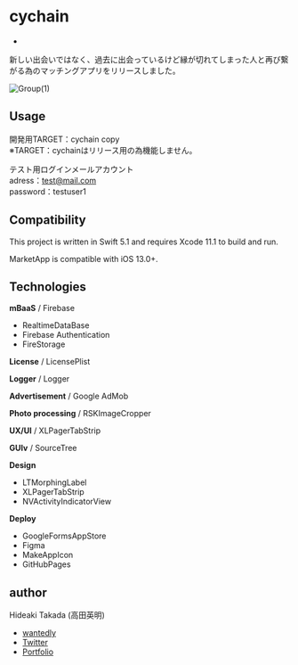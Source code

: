 # cychain
 -
 新しい出会いではなく、過去に出会っているけど縁が切れてしまった人と再び繋がる為のマッチングアプリをリリースしました。

![Group(1)](https://user-images.githubusercontent.com/56917581/75443708-547a5280-59a5-11ea-9abd-8e2095d6159c.png)


## Usage
開発用TARGET：cychain copy  
※TARGET：cychainはリリース用の為機能しません。  

テスト用ログインメールアカウント  
adress：test@mail.com  
password：testuser1  

## Compatibility

This project is written in Swift 5.1 and requires Xcode 11.1 to build and run.

MarketApp is compatible with iOS 13.0+.


## Technologies

**mBaaS** / Firebase
- RealtimeDataBase
- Firebase Authentication
- FireStorage

**License** / LicensePlist

**Logger** / Logger

**Advertisement** / Google AdMob

**Photo processing** / RSKImageCropper

**UX/UI** / XLPagerTabStrip

**GUIv** / SourceTree


**Design**
- LTMorphingLabel 
- XLPagerTabStrip
- NVActivityIndicatorView

**Deploy**
- GoogleFormsAppStore
- Figma
- MakeAppIcon
- GitHubPages



## author
Hideaki Takada (高田英明)
- [wantedly](https://www.wantedly.com/user/profile/edit)
- [Twitter](https://twitter.com/HideakiTakada/)
- [Portfolio](https://takadahideaki.github.io/Portfolio.github.io/)

